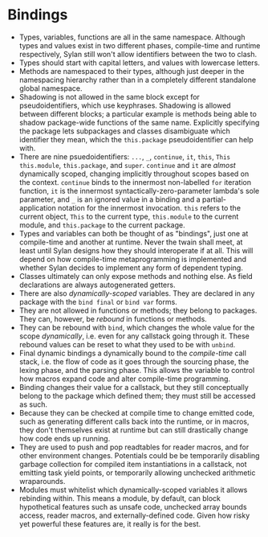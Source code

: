 # Bindings

* Types, variables, functions are all in the same namespace. Although types and
  values exist in two different phases, compile-time and runtime respectively,
  Sylan still won't allow identifiers between the two to clash.
* Types should start with capital letters, and values with lowercase letters.
* Methods are namespaced to their types, although just deeper in the namespacing
  hierarchy rather than in a completely different standalone global namespace.
* Shadowing is not allowed in the same block except for pseudoidentifiers, which
  use keyphrases. Shadowing is allowed between different blocks; a particular
  example is methods being able to shadow package-wide functions of the same
  name. Explicitly specifying the package lets subpackages and classes
  disambiguate which identifier they mean, which the `this.package`
  pseudoidentifier can help with.
* There are nine psuedoidentifiers: `...`, `_`, `continue`, `it`, `this`, `This`
  `this.module`, `this.package`, and `super`. `continue` and `it` are _almost_
  dynamically scoped, changing implicitly throughout scopes based on the
  context. `continue` binds to the innermost non-labelled `for` iteration
  function, `it` is the innermost syntactically-zero-parameter lambda's sole
  parameter, and `_` is an ignored value in a binding and a partial-application
  notation for the innermost invocation. `this` refers to the current object,
  `This` to the current type, `this.module` to the current module, and
  `this.package` to the current package.
* Types and variables can both be thought of as "bindings", just one at
  compile-time and another at runtime. Never the twain shall meet, at least
  until Sylan designs how they should interoperate if at all. This will depend
  on how compile-time metaprogramming is implemented and whether Sylan decides
  to implement any form of dependent typing.
* Classes ultimately can only expose methods and nothing else. As field
  declarations are always autogenerated getters.
* There are also _dynamically-scoped_ variables. They are declared in any
  package with the `bind final` or `bind var` forms.
* They are not allowed in functions or methods; they belong to packages. They
  can, however, be _rebound_ in functions or methods.
* They can be rebound with `bind`, which changes the whole value for the scope
  _dynamically_, i.e. even for any callstack going through it. These rebound
  values can be reset to what they used to be with `unbind`.
* Final dynamic bindings a dynamically bound to the _compile-time_ call stack,
  i.e. the flow of code as it goes through the sourcing phase, the lexing phase,
  and the parsing phase. This allows the variable to control how macros expand
  code and alter compile-time programming.
* Binding changes their value for a callstack, but they still conceptually
  belong to the package which defined them; they must still be accessed as such.
* Because they can be checked at compile time to change emitted code, such as
  generating different calls back into the runtime, or in macros, they don't
  themselves exist at runtime but can still drastically change how code ends up
  running.
* They are used to push and pop readtables for reader macros, and for other
  environment changes. Potentials could be be temporarily disabling garbage
  collection for compiled item instantiations in a callstack, not emitting task
  yield points, or temporarily allowing unchecked arithmetic wraparounds.
* Modules must whitelist which dynamically-scoped variables it allows rebinding
  within. This means a module, by default, can block hypothetical features such
  as unsafe code, unchecked array bounds access, reader macros, and
  externally-defined code. Given how risky yet powerful these features are, it
  really is for the best.
